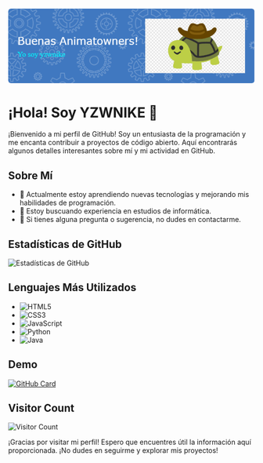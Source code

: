 ![Header](./oleee.png)



# ¡Hola! Soy YZWNIKE 👋

¡Bienvenido a mi perfil de GitHub! Soy un entusiasta de la programación y me encanta contribuir a proyectos de código abierto. Aquí encontrarás algunos detalles interesantes sobre mí y mi actividad en GitHub.

## Sobre Mí

- 🌱 Actualmente estoy aprendiendo nuevas tecnologías y mejorando mis habilidades de programación.
- 💼 Estoy buscuando experiencia en estudios de informática.
- 💬 Si tienes alguna pregunta o sugerencia, no dudes en contactarme.

## Estadísticas de GitHub

![Estadísticas de GitHub](https://github-readme-stats.vercel.app/api?username=tuusuario&show_icons=true&theme=radical)

## Lenguajes Más Utilizados

- ![HTML5](https://img.shields.io/badge/-HTML5-E34F26?style=flat-square&logo=html5&logoColor=white)
- ![CSS3](https://img.shields.io/badge/-CSS3-1572B6?style=flat-square&logo=css3&logoColor=white)
- ![JavaScript](https://img.shields.io/badge/-JavaScript-F7DF1E?style=flat-square&logo=javascript&logoColor=black)
- ![Python](https://img.shields.io/badge/-Python-3776AB?style=flat-square&logo=python&logoColor=white)
- ![Java](https://img.shields.io/badge/-Java-007396?style=flat-square&logo=java&logoColor=white)


## Demo

[![GitHub Card](https://github-readme-stats.vercel.app/api/pin/?username=yzwnike&repo=yzwnike)](https://github.com/yzwnike/)


## Visitor Count
![Visitor Count](https://profile-counter.glitch.me/yzwnike/count.svg)




  

¡Gracias por visitar mi perfil! Espero que encuentres útil la información aquí proporcionada. ¡No dudes en seguirme y explorar mis proyectos!


